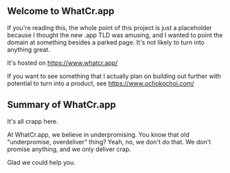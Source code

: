 ## Welcome to WhatCr.app

If you're reading this, the whole point of this project is just a placeholder because I thought the new .app TLD was amusing, and I wanted
to point the domain at something besides a parked page. It's not likely to turn into anything great.

It's hosted on https://www.whatcr.app/

If you want to see something that I actually plan on building out further with potential to turn into a product, see https://www.ochokochoi.com/

## Summary of WhatCr.app

It's all crapp here.

At WhatCr.app, we believe in underpromising. You know that old "underpromise, overdeliver" thing? Yeah, no, we don't do that. We don't promise anything, and we only deliver crap.

Glad we could help you.
